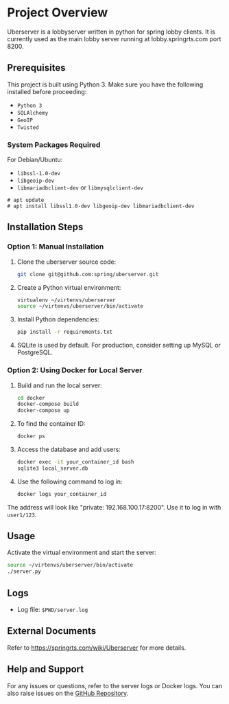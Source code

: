 # Project Overview
Uberserver is a lobbyserver written in python for spring lobby clients. It is currently used as the main lobby server running at lobby.springrts.com port 8200.

## Prerequisites
This project is built using Python 3. Make sure you have the following installed before proceeding:
- `Python 3`
- `SQLAlchemy`
- `GeoIP`
- `Twisted`

### System Packages Required
For Debian/Ubuntu:
- `libssl-1.0-dev`
- `libgeoip-dev`
- `libmariadbclient-dev` or `libmysqlclient-dev`

```
# apt update
# apt install libssl1.0-dev libgeoip-dev libmariadbclient-dev
```


## Installation Steps
### Option 1: Manual Installation
1. Clone the uberserver source code:
    ```bash
    git clone git@github.com:spring/uberserver.git
    ```
2. Create a Python virtual environment:
    ```bash
    virtualenv ~/virtenvs/uberserver
    source ~/virtenvs/uberserver/bin/activate
    ```
3. Install Python dependencies:
    ```bash
    pip install -r requirements.txt
    ```
4. SQLite is used by default. For production, consider setting up MySQL or PostgreSQL.

### Option 2: Using Docker for Local Server
1. Build and run the local server:
    ```bash
    cd docker
    docker-compose build
    docker-compose up
    ```
2. To find the container ID:
    ```bash
    docker ps
    ```
3. Access the database and add users:
    ```bash
    docker exec -it your_container_id bash
    sqlite3 local_server.db
    ```

4. Use the following command to log in:
    ```bash
    docker logs your_container_id
    ```

The address will look like "private: 192.168.100.17:8200". Use it to log in with `user1/123`.

## Usage
Activate the virtual environment and start the server:
```bash
source ~/virtenvs/uberserver/bin/activate
./server.py
```

## Logs
- Log file: `$PWD/server.log`

## External Documents
Refer to https://springrts.com/wiki/Uberserver for more details.

## Help and Support
For any issues or questions, refer to the server logs or Docker logs. You can also raise issues on the [GitHub Repository](https://github.com/spring/uberserver).




